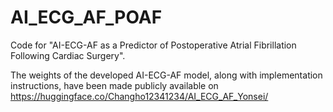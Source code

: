 # AI_ECG_AF_POAF
Code for "AI-ECG-AF as a Predictor of Postoperative Atrial Fibrillation Following Cardiac Surgery".

The weights of the developed AI-ECG-AF model, along with implementation instructions, have been made publicly available on https://huggingface.co/Changho12341234/AI_ECG_AF_Yonsei/
